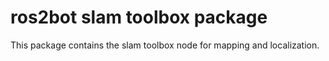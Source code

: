 # ros2bot slam toolbox package

This package contains the slam toolbox node for mapping and localization.